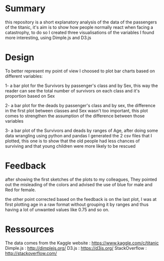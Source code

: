 # Summary

this repository is a short explanatory analysis of the data of the passengers of the titanic, it's aim is to show how people
normally react when facing a catastrophy, to do so I created three visualisations of the variables I found more interesting,
using Dimple.js and D3.js

# Design

To better represent my point of view I choosed to plot bar charts based on different variables:

1- a bar plot for the Survivors by passenger's class and by Sex, this way the reader can see the total number of survivors
on each class and it's proportion based on Sex

2- a bar plot for the deads by passenger's class and by sex, the difference in the first plot between classes and Sex wasn't 
too important, this plot comes to strengthen the assumption of the difference between those variables

3- a bar plot of the Survivors and deads by ranges of Age, after doing some data wrangling using python and pandas I generated 
the 2 csv files that I plotted, this one is to show that the old people had less chances of surviving and that young children were
more likely to be rescued

# Feedback

after showing the first sketches of the plots to my colleagues, They pointed out the misleading of the colors and advised the use
of blue for male and Red for female.

the other point corrected based on the feedback is on the last plot, I was at first plotting age in a raw format without grouping 
it by ranges and thus having a lot of unwanted values like 0.75 and so on.

# Ressources

The data comes from the Kaggle website : https://www.kaggle.com/c/titanic
Dimple.js : http://dimplejs.org/
D3.js : https://d3js.org/
StackOverflow : http://stackoverflow.com/
